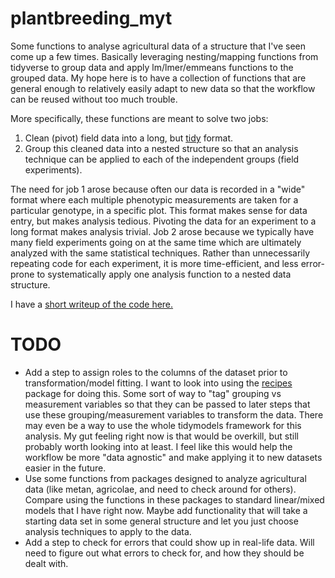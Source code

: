 # plantbreeding_myt
Some functions to analyse agricultural data of a structure that I've seen come up a few times. Basically leveraging nesting/mapping functions from tidyverse to group data and apply lm/lmer/emmeans functions to the grouped data. My hope here is to have a collection of functions that are general enough to relatively easily adapt to new data so that the workflow can be reused without too much trouble.

More specifically, these functions are meant to solve two jobs: 
1. Clean (pivot) field data into a long, but [tidy](https://vita.had.co.nz/papers/tidy-data.pdf) format. 
2. Group this cleaned data into a nested structure so that an analysis technique can be applied to each of the independent groups (field experiments). 

The need for job 1 arose because often our data is recorded in a "wide" format where each multiple phenotypic measurements are taken for a particular genotype, in a specific plot. This format makes sense for data entry, but makes analysis tedious. Pivoting the data for an experiment to a long format makes analysis trivial. Job 2 arose because we typically have many field experiments going on at the same time which are ultimately analyzed with the same statistical techniques. Rather than unnecessarily repeating code for each experiment, it is more time-efficient, and less error-prone to systematically apply one analysis function to a nested data structure.

I have a [short writeup of the code here.](https://jhgille2.github.io/plantbreeding_myt/Writeup.html)

# TODO  
- Add a step to assign roles to the columns of the dataset prior to transformation/model fitting. I want to look into using the [recipes](https://cran.r-project.org/web/packages/recipes/vignettes/Roles.html) package for doing this. Some sort of way to "tag" grouping vs measurement variables so that they can be passed to later steps that use these grouping/measurement variables to transform the data. There may even be a way to use the whole tidymodels framework for this analysis. My gut feeling right now is that would be overkill, but still probably worth looking into at least. I feel like this would help the workflow be more "data agnostic" and make applying it to new datasets easier in the future. 
- Use some functions from packages designed to analyze agricultural data (like metan, agricolae, and need to check around for others). Compare using the functions in these packages to standard linear/mixed models that I have right now. Maybe add functionality that will take a starting data set in some general structure and let you just choose analysis techniques to apply to the data.  
-  Add a step to check for errors that could show up in real-life data. Will need to figure out what errors to check for, and how they should be dealt with.  
